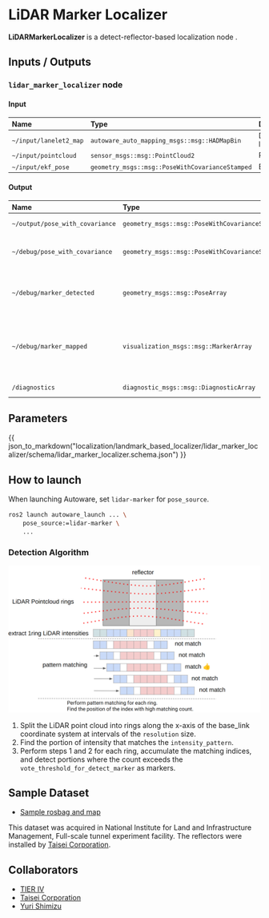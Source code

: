 # LiDAR Marker Localizer

**LiDARMarkerLocalizer** is a detect-reflector-based localization node .

## Inputs / Outputs

### `lidar_marker_localizer` node

#### Input

| Name                   | Type                                            | Description      |
| :--------------------- | :---------------------------------------------- | :--------------- |
| `~/input/lanelet2_map` | `autoware_auto_mapping_msgs::msg::HADMapBin`    | Data of lanelet2 |
| `~/input/pointcloud`   | `sensor_msgs::msg::PointCloud2`                 | PointCloud       |
| `~/input/ekf_pose`     | `geometry_msgs::msg::PoseWithCovarianceStamped` | EKF Pose         |

#### Output

| Name                            | Type                                            | Description                                                        |
| :------------------------------ | :---------------------------------------------- | :----------------------------------------------------------------- |
| `~/output/pose_with_covariance` | `geometry_msgs::msg::PoseWithCovarianceStamped` | Estimated pose                                                     |
| `~/debug/pose_with_covariance`  | `geometry_msgs::msg::PoseWithCovarianceStamped` | [debug topic] Estimated pose                                       |
| `~/debug/marker_detected`       | `geometry_msgs::msg::PoseArray`                 | [debug topic] Detected marker poses                                |
| `~/debug/marker_mapped`         | `visualization_msgs::msg::MarkerArray`          | [debug topic] Loaded landmarks to visualize in Rviz as thin boards |
| `/diagnostics`                  | `diagnostic_msgs::msg::DiagnosticArray`         | Diagnostics outputs                                                |

## Parameters

{{ json_to_markdown("localization/landmark_based_localizer/lidar_marker_localizer/schema/lidar_marker_localizer.schema.json") }}

## How to launch

When launching Autoware, set `lidar-marker` for `pose_source`.

```bash
ros2 launch autoware_launch ... \
    pose_source:=lidar-marker \
    ...
```

### Detection Algorithm

![detection_algorithm](./doc_image/detection_algorithm.png)

1. Split the LiDAR point cloud into rings along the x-axis of the base_link coordinate system at intervals of the `resolution` size.
2. Find the portion of intensity that matches the `intensity_pattern`.
3. Perform steps 1 and 2 for each ring, accumulate the matching indices, and detect portions where the count exceeds the `vote_threshold_for_detect_marker` as markers.

## Sample Dataset

- [Sample rosbag and map](https://drive.google.com/file/d/1XqDYPOdziA4GWPjxoFooNPjTO1E1EUFY/view?usp=sharing)

This dataset was acquired in National Institute for Land and Infrastructure Management, Full-scale tunnel experiment facility.
The reflectors were installed by [Taisei Corporation](https://www.taisei.co.jp/english/).

## Collaborators

- [TIER IV](https://tier4.jp/en/)
- [Taisei Corporation](https://www.taisei.co.jp/english/)
- [Yuri Shimizu](https://github.com/YuriShimizu824)
